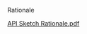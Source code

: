 Rationale

[API Sketch Rationale.pdf](https://github.com/imran18/Museum-Web-App-2/files/6194098/API.Sketch.Rationale.pdf)
